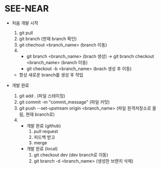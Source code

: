 # SEE-NEAR

- 처음 개발 시작
    1. git pull
    2. git branch (현재 branch 확인)
    3. git chechout <branch_name> (branch 이동)
    4. 
        - git branch <branch_name> (brach 생성) -> git branch checkout <branch_name> (branch 이동)
        - git checkout -b <branch_name> (brach 생성 후 이동)
    - 항상 새로운 branch를 생성 후 작업

- 개발 완료
    1. git add . (파일 스테이징)
    2. git commit -m "commit_message" (파일 커밋)
    3. git push --set-upstream origin <branch_name> (파일 원격저장소로 올림, 현재 branch로)
    4. 
        - 개발 완료 (github)
            1. pull request
            2. 피드백 받고
            3. merge
        - 개발 완료 (local)
            1. git checkout dev (dev branch로 이동)
            2. git branch -d <branch_name> (생성한 브랜치 삭제)
